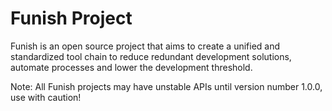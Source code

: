 # Funish Project

Funish is an open source project that aims to create a unified and standardized tool chain to reduce redundant development solutions, automate processes and lower the development threshold.

Note: All Funish projects may have unstable APIs until version number 1.0.0, use with caution!
